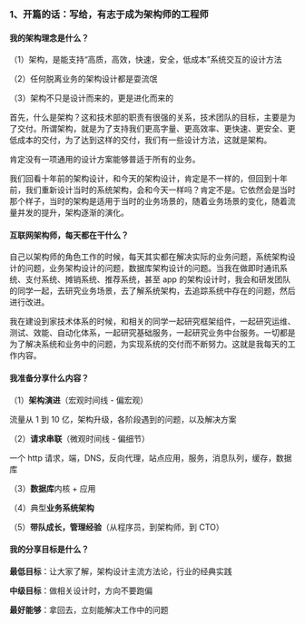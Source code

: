 ### 1、开篇的话：写给，有志于成为架构师的工程师

#### 我的架构理念是什么？

（1）架构，是能支持“高质，高效，快速，安全，低成本”系统交互的设计方法

（2）任何脱离业务的架构设计都是耍流氓

（3）架构不只是设计而来的，更是进化而来的

首先，什么是架构？这和技术部的职责有很强的关系，技术团队的目标，主要是为了交付。所谓架构，就是为了支持我们更高字量、更高效率、更快速、更安全、更低成本的交付，为了达到这样的交付，我们有一些设计方法，这就是架构。

肯定没有一项通用的设计方案能够普适于所有的业务。

我们回看十年前的架构设计，和今天的架构设计，肯定是不一样的，但回到十年前，我们重新设计当时的系统架构，会和今天一样吗？肯定不是。它依然会是当时那个样子，当时的架构是适用于当时的业务场景的，随着业务场景的变化，随着流量并发的提升，架构逐渐的演化。

#### 互联网架构师，每天都在干什么？

自己以架构师的角色工作的时候，每天其实都在解决实际的业务问题，系统架构设计的问题，业务架构设计的问题，数据库架构设计的问题。当我在做即时通讯系统、支付系统、摊销系统、推荐系统，甚至 app 的架构设计时，我会和研发团队的同学一起，去研究业务场景，去了解系统架构，去追踪系统中存在的问题，然后进行改进。

我在建设到家技术体系的时候，和相关的同学一起研究框架组件，一起研究运维、测试、效能、自动化体系，一起研究基础服务，一起研究业务中台服务。一切都是为了解决系统和业务中的问题，为实现系统的交付而不断努力。这就是我每天的工作内容。

#### 我准备分享什么内容？

（1）**架构演进**（宏观时间线 - 偏宏观）

流量从 1 到 10 亿，架构升级，各阶段遇到的问题，以及解决方案

（2）**请求串联**（微观时间线 - 偏细节）

一个 http 请求，端，DNS，反向代理，站点应用，服务，消息队列，缓存，数据库

（3）**数据库**内核 + 应用

（4）典型**业务系统架构**

（5）**带队成长，管理经验**（从程序员，到架构师，到 CTO）

#### 我的分享目标是什么？

**最低目标**：让大家了解，架构设计主流方法论，行业的经典实践

**中级目标**：做相关设计时，方向不要跑偏

**最好能够**：拿回去，立刻能解决工作中的问题
